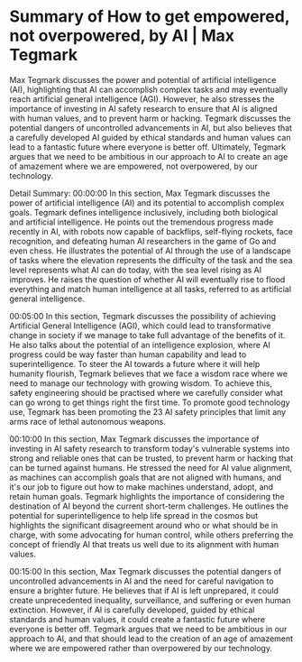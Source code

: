 # Summary of How to get empowered, not overpowered, by AI | Max Tegmark

Max Tegmark discusses the power and potential of artificial intelligence (AI), highlighting that AI can accomplish complex tasks and may eventually reach artificial general intelligence (AGI). However, he also stresses the importance of investing in AI safety research to ensure that AI is aligned with human values, and to prevent harm or hacking. Tegmark discusses the potential dangers of uncontrolled advancements in AI, but also believes that a carefully developed AI guided by ethical standards and human values can lead to a fantastic future where everyone is better off. Ultimately, Tegmark argues that we need to be ambitious in our approach to AI to create an age of amazement where we are empowered, not overpowered, by our technology.

Detail Summary: 
00:00:00
In this section, Max Tegmark discusses the power of artificial intelligence (AI) and its potential to accomplish complex goals. Tegmark defines intelligence inclusively, including both biological and artificial intelligence. He points out the tremendous progress made recently in AI, with robots now capable of backflips, self-flying rockets, face recognition, and defeating human AI researchers in the game of Go and even chess. He illustrates the potential of AI through the use of a landscape of tasks where the elevation represents the difficulty of the task and the sea level represents what AI can do today, with the sea level rising as AI improves. He raises the question of whether AI will eventually rise to flood everything and match human intelligence at all tasks, referred to as artificial general intelligence.

00:05:00
In this section, Tegmark discusses the possibility of achieving Artificial General Intelligence (AGI), which could lead to transformative change in society if we manage to take full advantage of the benefits of it. He also talks about the potential of an intelligence explosion, where AI progress could be way faster than human capability and lead to superintelligence. To steer the AI towards a future where it will help humanity flourish, Tegmark believes that we face a wisdom race where we need to manage our technology with growing wisdom. To achieve this, safety engineering should be practised where we carefully consider what can go wrong to get things right the first time. To promote good technology use, Tegmark has been promoting the 23 AI safety principles that limit any arms race of lethal autonomous weapons.

00:10:00
In this section, Max Tegmark discusses the importance of investing in AI safety research to transform today's vulnerable systems into strong and reliable ones that can be trusted, to prevent harm or hacking that can be turned against humans. He stressed the need for AI value alignment, as machines can accomplish goals that are not aligned with humans, and it's our job to figure out how to make machines understand, adopt, and retain human goals. Tegmark highlights the importance of considering the destination of AI beyond the current short-term challenges. He outlines the potential for superintelligence to help life spread in the cosmos but highlights the significant disagreement around who or what should be in charge, with some advocating for human control, while others preferring the concept of friendly AI that treats us well due to its alignment with human values.

00:15:00
In this section, Max Tegmark discusses the potential dangers of uncontrolled advancements in AI and the need for careful navigation to ensure a brighter future. He believes that if AI is left unprepared, it could create unprecedented inequality, surveillance, and suffering or even human extinction. However, if AI is carefully developed, guided by ethical standards and human values, it could create a fantastic future where everyone is better off. Tegmark argues that we need to be ambitious in our approach to AI, and that should lead to the creation of an age of amazement where we are empowered rather than overpowered by our technology.

